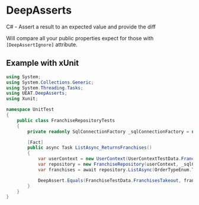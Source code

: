 # DeepAsserts
C# - Assert a result to an expected value and provide the diff

Will compare all your public properties expect for those with `[DeepAssertIgnore]` attribute.

## Example with xUnit

```csharp
using System;
using System.Collections.Generic;
using System.Threading.Tasks;
using UEAT.DeepAsserts;
using Xunit;

namespace UnitTest
{
    public class FranchiseRepositoryTests
    {
        private readonly SqlConnectionFactory _sqlConnectionFactory = new SqlConnectionFactory();

        [Fact]
        public async Task ListAsync_ReturnsFranchises()
        {
            var userContext = new UserContext(UserContextTestData.FranchiseHeadquarterApiKey, CultureEnum.FrenchCanadian, null, null);
            var repository = new FranchiseRepository(userContext, _sqlConnectionFactory);
            var franchises = await repository.ListAsync(OrderTypeEnum.Takeout);

            DeepAssert.Equals(FranchiseTestData.FranchisesTakeout, franchises);
        }
    }
}
```
